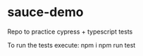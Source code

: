 # sauce-demo
Repo to practice cypress + typescript tests

To run the tests execute:
npm i 
npm run test
